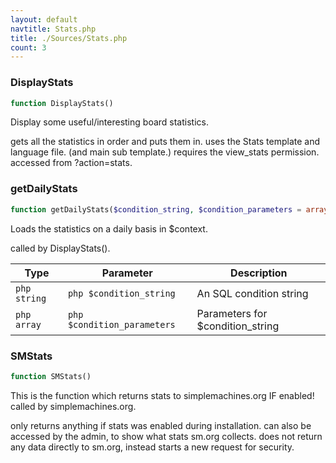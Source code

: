 ```yaml
---
layout: default
navtitle: Stats.php
title: ./Sources/Stats.php
count: 3
---
```


### DisplayStats

```php
function DisplayStats()
```
Display some useful/interesting board statistics.

gets all the statistics in order and puts them in.
uses the Stats template and language file. (and main sub template.)
requires the view_stats permission.
accessed from ?action=stats.

### getDailyStats

```php
function getDailyStats($condition_string, $condition_parameters = array())
```
Loads the statistics on a daily basis in $context.

called by DisplayStats().

Type|Parameter|Description
---|---|---
```php string```|```php $condition_string```|An SQL condition string
```php array```|```php $condition_parameters```|Parameters for $condition_string

### SMStats

```php
function SMStats()
```
This is the function which returns stats to simplemachines.org IF enabled!
called by simplemachines.org.

only returns anything if stats was enabled during installation.
can also be accessed by the admin, to show what stats sm.org collects.
does not return any data directly to sm.org, instead starts a new request for security.

